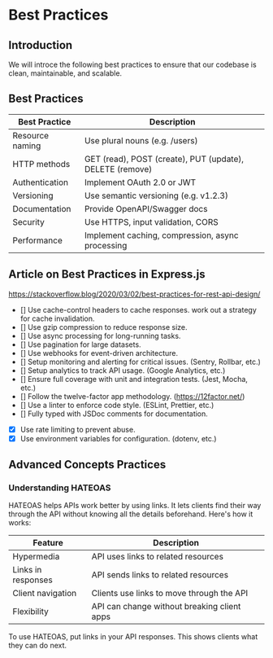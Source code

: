 # Best Practices

## Introduction
[//]: # (TODO: do all of this)

We will introce the following best practices to ensure that our codebase is clean, maintainable, and scalable.

## Best Practices
| Best Practice | Description |
| --- | --- |
| Resource naming | Use plural nouns (e.g. /users) |
| HTTP methods | GET (read), POST (create), PUT (update), DELETE (remove) |
| Authentication | Implement OAuth 2.0 or JWT |
| Versioning | Use semantic versioning (e.g. v1.2.3) |
| Documentation | Provide OpenAPI/Swagger docs |
| Security | Use HTTPS, input validation, CORS |
| Performance | Implement caching, compression, async processing |

## Article on Best Practices in Express.js
https://stackoverflow.blog/2020/03/02/best-practices-for-rest-api-design/

- [] Use cache-control headers to cache responses. work out a strategy for cache invalidation.
- [] Use gzip compression to reduce response size.
- [] Use async processing for long-running tasks.
- [] Use pagination for large datasets.
- [] Use webhooks for event-driven architecture.
- [] Setup monitoring and alerting for critical issues. (Sentry, Rollbar, etc.)
- [] Setup analytics to track API usage. (Google Analytics, etc.)
- [] Ensure full coverage with unit and integration tests. (Jest, Mocha, etc.)
- [] Follow the twelve-factor app methodology. (https://12factor.net/)
- [] Use a linter to enforce code style. (ESLint, Prettier, etc.)
- [] Fully typed with JSDoc comments for documentation.
- [x] Use rate limiting to prevent abuse.
- [x] Use environment variables for configuration. (dotenv, etc.)

## Advanced Concepts Practices

### Understanding HATEOAS
HATEOAS helps APIs work better by using links. It lets clients find their way through the API without knowing all the details beforehand. Here's how it works:

|Feature | Description |
| --- | --- |
| Hypermedia | API uses links to related resources |
| Links in responses | API sends links to related resources |
| Client navigation | Clients use links to move through the API |
| Flexibility | API can change without breaking client apps |

To use HATEOAS, put links in your API responses. This shows clients what they can do next.